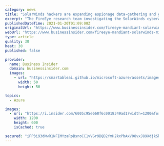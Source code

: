 ```yaml
---
category: news
title: "SolarWinds hackers are expanding espionage data-gathering and gaining powerful access to Microsoft cloud apps, FireEye researchers say"
excerpt: "The FireEye research team investigating the SolarWinds cyberattacks say they are seeing expanding data-gathering and Microsoft 365 access."
publishedDateTime: 2021-01-20T01:09:00Z
originalUrl: "https://www.businessinsider.com/fireeye-mandiant-solarwinds-microsoft-hackers-not-done-gathering-data-2021-1"
webUrl: "https://www.businessinsider.com/fireeye-mandiant-solarwinds-microsoft-hackers-not-done-gathering-data-2021-1"
type: article
quality: 30
heat: 30
published: false

provider:
  name: Business Insider
  domain: businessinsider.com
  images:
    - url: "https://smartableai.github.io/microsoft-azure/assets/images/organizations/businessinsider.com-50x50.jpg"
      width: 50
      height: 50

topics:
  - Azure

images:
  - url: "https://i.insider.com/6005c95e660f6c0018349ad1?width=1200&format=jpeg"
    width: 1200
    height: 600
    isCached: true

secured: "iFP3i93dNwR1NFIMYzaRpBsnoCC1vVGr9BQD2YmH2kxPbAxV08vxJ89XdjkSkYfdsLyAxZjtLwvTjkcklgfKhkqJkOJCVV/ZczaAeeZci4SEn8vVv4C9hcFAbv8c33PHpBxuoSDnNvinZ8/3hiXEv/48gmYfvHDVvIB83gz7g07p7oUqV6NQ6av4wvflqswBsmwBXDUKBYepsgZV2da/2eyhk0J7i84pKYmWWjaRWdPitjySrLpJqFkO2U0D/W43V/6avLIdx56KbkqYOfxOz3rmPWwi/oyjAQtKJNgj1HG8H3fCg5pvjoNxmHsWpx91W+V2wrDmretb3mFTkRhazpqwFIE56qVkilPFBDmr9PI=;FMGEOb7s+Y15GO7R5reaBw=="
---
```



